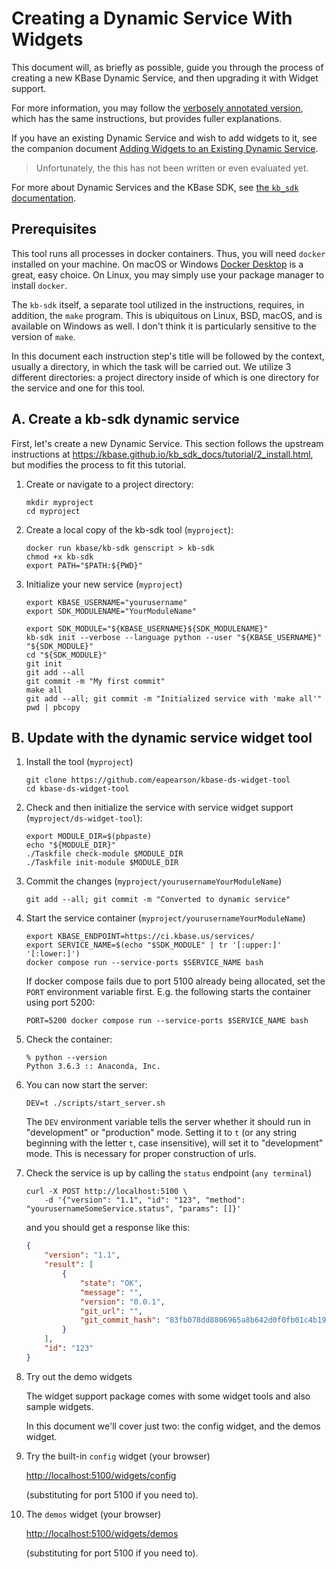 # Creating a Dynamic Service With Widgets

This document will, as briefly as possible, guide you through the process of
creating a new KBase Dynamic Service, and then upgrading it with Widget support.

For more information, you may follow the [verbosely annotated
version](./creating-dynamic-service-for-widgets.md), which has the same
instructions, but provides fuller explanations.

If you have an existing Dynamic Service and wish to add widgets to it, see the
companion document [Adding Widgets to an Existing Dynamic
Service](adding-widgets-to-an-existing-dynamic-service.md).

> Unfortunately, the this has not been written or even evaluated yet.

For more about Dynamic Services and the KBase SDK, see [the `kb_sdk`
documentation](https://kbase.github.io/kb_sdk_docs).

## Prerequisites

This tool runs all processes in docker containers. Thus, you will need
`docker` installed on your machine. On macOS or Windows [Docker
Desktop](https://www.docker.com/products/docker-desktop/) is a great, easy
choice. On Linux, you may simply use your package manager to install `docker`.

The `kb-sdk` itself, a separate tool utilized in the instructions, requires, in
addition, the `make` program. This is ubiquitous on Linux, BSD, macOS, and is
available on Windows as well. I don't think it is particularly sensitive to the
version of `make`.

In this document each instruction step's title will be followed by the context,
usually a directory,  in which the task will be carried out. We utilize 3
different directories: a project directory inside of which is one directory for
the service and one for this tool.

## A. Create a kb-sdk dynamic service

First, let's create a new Dynamic Service. This section follows the upstream
instructions at https://kbase.github.io/kb_sdk_docs/tutorial/2_install.html, but
modifies the process to fit this tutorial.

1. Create or navigate to a project directory:

    ```shell
    mkdir myproject
    cd myproject
    ```

2. Create a local copy of the kb-sdk tool (`myproject`):

    ```shell
    docker run kbase/kb-sdk genscript > kb-sdk
    chmod +x kb-sdk
    export PATH="$PATH:${PWD}"
    ```

3. Initialize your new service (`myproject`)

    ```shell
    export KBASE_USERNAME="yourusername"
    export SDK_MODULENAME="YourModuleName"

    export SDK_MODULE="${KBASE_USERNAME}${SDK_MODULENAME}"
    kb-sdk init --verbose --language python --user "${KBASE_USERNAME}" "${SDK_MODULE}"
    cd "${SDK_MODULE}"
    git init
    git add --all
    git commit -m "My first commit"
    make all
    git add --all; git commit -m "Initialized service with 'make all'"
    pwd | pbcopy
    ```

## B. Update with the dynamic service widget tool

1. Install the tool (`myproject`)

    ```shell
    git clone https://github.com/eapearson/kbase-ds-widget-tool
    cd kbase-ds-widget-tool
    ```

2. Check and then initialize the service with service widget support (`myproject/ds-widget-tool`):

    ```shell
    export MODULE_DIR=$(pbpaste)
    echo "${MODULE_DIR}"
    ./Taskfile check-module $MODULE_DIR
    ./Taskfile init-module $MODULE_DIR
    ```

3. Commit the changes (`myproject/yourusernameYourModuleName`)

    ```shell
    git add --all; git commit -m "Converted to dynamic service"
    ```

4. Start the service container (`myproject/yourusernameYourModuleName`)

    ```shell
    export KBASE_ENDPOINT=https://ci.kbase.us/services/ 
    export SERVICE_NAME=$(echo "$SDK_MODULE" | tr '[:upper:]' '[:lower:]')
    docker compose run --service-ports $SERVICE_NAME bash
    ```

    If docker compose fails due to port 5100 already being allocated, set the `PORT`
    environment variable first. E.g. the following starts the container using port 5200:

    ```shell
    PORT=5200 docker compose run --service-ports $SERVICE_NAME bash
    ```

5. Check the container:

    ```shell
    % python --version
    Python 3.6.3 :: Anaconda, Inc.
    ```

6. You can now start the server:

    ```shell
    DEV=t ./scripts/start_server.sh
    ```

    The `DEV` environment variable tells the server whether it should run in
    "development" or "production" mode. Setting it to `t` (or any string beginning with
    the letter `t`, case insensitive), will set it to "development" mode. This is
    necessary for proper construction of urls.

7. Check the service is up by calling the `status` endpoint (`any terminal`)

    ```shell
    curl -X POST http://localhost:5100 \
        -d '{"version": "1.1", "id": "123", "method": "yourusernameSomeService.status", "params": []}'
    ```

    and you should get a response like this:

    ```json
    {
        "version": "1.1",
        "result": [
            {
                "state": "OK",
                "message": "",
                "version": "0.0.1",
                "git_url": "",
                "git_commit_hash": "83fb078dd8806965a8b642d0f0fb01c4b194a683"
            }
        ],
        "id": "123"
    }
    ```

8. Try out the demo widgets

    The widget support package comes with some widget tools and also sample widgets.

    In this document we'll cover just two: the config widget, and the demos widget.

9. Try the built-in `config` widget (your browser)

    [http://localhost:5100/widgets/config](http://localhost:5100/widgets/config)

    (substituting for port 5100 if you need to).

10. The `demos` widget (your browser)

    [http://localhost:5100/widgets/demos](http://localhost:5100/widgets/demos)

    (substituting for port 5100 if you need to).
